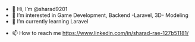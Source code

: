 - 👋 Hi, I’m @sharad9201
- 👀 I’m interested in Game Development, Backend -Laravel, 3D- Modeling 
- 🌱 I’m currently learning Laravel 
<!-- - 💞️ I’m looking to collaborate on ... -->
- 📫 How to reach me https://www.linkedin.com/in/sharad-rae-127b51181/

<!---
sharad9201/sharad9201 is a ✨ special ✨ repository because its `README.md` (this file) appears on your GitHub profile.
You can click the Preview link to take a look at your changes.
--->
